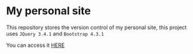 # My personal site
This repository stores the version control of my personal site, this project uses `JQuery 3.4.1` and `Bootstrap 4.3.1`

You can access it [HERE](https://lucas-avelino.github.io/my-site/)

